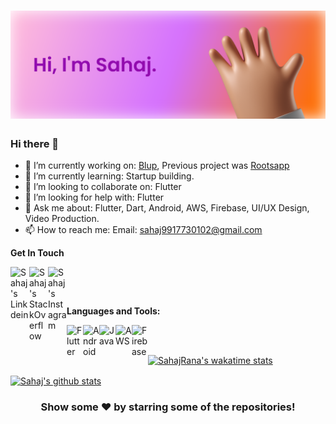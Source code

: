 # [![sahaj rana's header](https://raw.githubusercontent.com/SahajRana/SahajRana/main/sahajrana_header.png)](https://blup.in)

### Hi there 👋

- 🔭 I’m currently working on: [Blup](https://blup.in), Previous project was [Rootsapp](https://rootsapp.in)
- 🌱 I’m currently learning: Startup building.
- 👯 I’m looking to collaborate on: Flutter
- 🤔 I’m looking for help with: Flutter
- 💬 Ask me about: Flutter, Dart, Android, AWS, Firebase, UI/UX Design, Video Production.
- 📫 How to reach me: Email: sahaj9917730102@gmail.com

**Get In Touch** 

&nbsp; &nbsp; &nbsp; <a href="https://www.linkedin.com/in/sahaj-rana/">
  <img align="left" alt="Sahaj's Linkdein" width="30px" src="https://img.icons8.com/fluent/48/000000/linkedin.png" />
</a>
<a href="https://stackoverflow.com/users/5131039/sahaj-rana">
  <img align="left" alt="Sahaj's StackOverflow" width="30px" src="https://img.icons8.com/color/48/000000/stackoverflow.png" />
</a>
<a href="https://www.instagram.com/sahaj_rana/">
  <img align="left" alt="Sahaj's Instagram" width="30px" src="https://img.icons8.com/color/48/000000/instagram-new.png" />
</a>

<br/>

**Languages and Tools:**  

<a href="https://flutter.dev/" target="_blank"><img align="left" alt="Flutter" width="26px" src="https://img.icons8.com/color/48/000000/flutter.png" /></a>
<a href="https://developer.android.com/" target="_blank"><img align="left" alt="Android" width="26px" src="https://img.icons8.com/fluent/48/000000/android-os.png" /></a>
<a href="https://www.java.com/en/" target="_blank"> <img align="left" alt="Java" width="26px" src="https://img.icons8.com/color/48/000000/java-coffee-cup-logo.png"/> </a>
<a href="https://aws.amazon.com/" target="_blank"> <img align="left" alt="AWS" width="26px" src="https://img.icons8.com/color/48/000000/amazon-web-services.png"/> </a>
<a href="https://firebase.google.com/" target="_blank"> <img align="left" alt="Firebase" width="26px" src="https://img.icons8.com/color/48/000000/firebase.png"/> </a>

<br/>
<br/>

[![SahajRana's wakatime stats](https://github-readme-stats.vercel.app/api/wakatime?username=SahajRana)](https://github.com/anuraghazra/github-readme-stats)

<a href="https://github.com/SahajRana">
 <img align="center" src="https://github-readme-stats.vercel.app/api?username=SahajRana&count_private=true&show_icons=true&include_all_commits=true&line_height=30&title_color=3F89EE&icon_color=D59900&text_color=1E1E1E&bg_color=FDFDFD" alt="Sahaj's github stats"/>
</a>


<div align="center">

### Show some ❤️ by starring some of the repositories!

</div>
